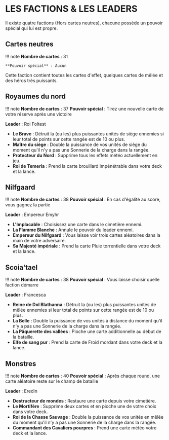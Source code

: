 # LES FACTIONS & LES LEADERS

Il existe quatre factions (Hors cartes neutres), chacune possède un pouvoir spécial qui lui est propre.

## Cartes neutres

!!! note
    **Nombre de cartes** : 31
    
    **Pouvoir spécial** : Aucun

Cette faction contient toutes les cartes d'effet, quelques cartes de mêlée et des héros très puissants.

## Royaumes du nord

!!! note
    **Nombre de cartes** : 37
    **Pouvoir spécial** : Tirez une nouvelle carte de votre réserve après une victoire

**Leader** : Roi Foltest

* **Le Brave** : Détruit la (ou les) plus puissantes unités de siège ennemies si leur total de points sur cette rangée est de 10 ou plus.
* **Maître du siège** : Double la puissance de vos unités de siège du moment qu'il n'y a pas une Sonnerie de la charge dans la rangée.
* **Protecteur du Nord** : Supprime tous les effets météo actuellement en jeu.
* **Roi de Temeria** : Prend la carte brouillard impénétrable dans votre deck et la lance.

## Nilfgaard

!!! note
    **Nombre de cartes** : 38
    **Pouvoir spécial** : En cas d'égalité au score, vous gagnez la partie

**Leader** : Empereur Emyhr

* **L'Implacable** : Choisissez une carte dans le cimetière ennemi.
* **La Flamme Blanche** : Annule le pouvoir du leader ennemi.
* **Empereur du Nilfgaard** : Vous laisse voir trois cartes aléatoires dans la main de votre adversaire.
* **Sa Majesté impériale** : Prend la carte Pluie torrentielle dans votre deck et la lance.

## Scoia'tael

!!! note
    **Nombre de cartes** : 38
    **Pouvoir spécial** : Vous laisse choisir quelle faction démarre

**Leader** : Francesca

* **Reine de Dol Blathanna** : Détruit la (ou les) plus puissantes unités de mêlée ennemies si leur total de points sur cette rangée est de 10 ou plus.
* **La Belle** : Double la puissance de vos unités à distance du moment qu'il n'y a pas une Sonnerie de la charge dans la rangée.
* **La Pâquerette des vallées** : Pioche une carte additionnelle au début de la bataille.
* **Elfe de sang pur** : Prend la carte de Froid mordant dans votre deck et la lance.

## Monstres

!!! note
    **Nombre de cartes** : 40
    **Pouvoir spécial** : Après chaque round, une carte aléatoire reste sur le champ de bataille

**Leader** : Eredin

* **Destructeur de mondes** : Restaure une carte depuis votre cimetière.
* **Le Mortifère** : Supprime deux cartes et en pioche une de votre choix dans votre deck.
* **Roi de la Chasse Sauvage** : Double la puissance de vos unités en mêlée du moment qu'il n'y a pas une Sonnerie de la charge dans la rangée.
* **Commandant des Cavaliers pourpres** : Prend une carte météo votre deck et la lance.
